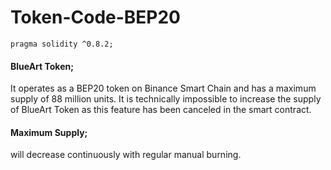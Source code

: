 # Token-Code-BEP20

```solidity
pragma solidity ^0.8.2;
```

#### BlueArt Token;
It operates as a BEP20 token on Binance Smart Chain and has a maximum supply of 88 million units. 
It is technically impossible to increase the supply of BlueArt Token as this feature has been canceled in the smart contract. 
<br/>

#### Maximum Supply; 
will decrease continuously with regular manual burning.
